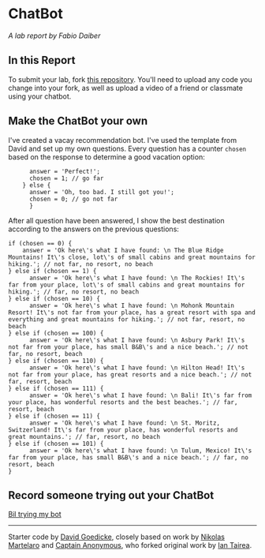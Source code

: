 # ChatBot

*A lab report by Fabio Daiber*

## In this Report

To submit your lab, fork [this repository](https://github.com/FAR-Lab/IDD-Fa18-Lab6). You'll need to upload any code you change into your fork, as well as upload a video of a friend or classmate using your chatbot.

## Make the ChatBot your own

I've created a vacay recommendation bot. I've used the template from David and set up my own questions. Every question has a counter ```chosen``` based on the response to determine a good vacation option: 

```if (input.toLowerCase() == 'yes') {
      answer = 'Perfect!';
      chosen = 1; // go far
    } else {
      answer = 'Oh, too bad. I still got you!';
      chosen = 0; // go not far
      }
   ```
 After all question have been answered, I show the best destination according to the answers on the previous questions: 
 
 ```
 if (chosen == 0) {
     answer = 'Ok here\'s what I have found: \n The Blue Ridge Mountains! It\'s close, lot\'s of small cabins and great mountains for hiking.'; // not far, no resort, no beach
 } else if (chosen == 1) {
       answer = 'Ok here\'s what I have found: \n The Rockies! It\'s far from your place, lot\'s of small cabins and great mountains for hiking.'; // far, no resort, no beach
 } else if (chosen == 10) {
       answer = 'Ok here\'s what I have found: \n Mohonk Mountain Resort! It\'s not far from your place, has a great resort with spa and everything and great mountains for hiking.'; // not far, resort, no beach
 } else if (chosen == 100) {
       answer = 'Ok here\'s what I have found: \n Asbury Park! It\'s not far from your place, has small B&B\'s and a nice beach.'; // not far, no resort, beach
 } else if (chosen == 110) {
       answer = 'Ok here\'s what I have found: \n Hilton Head! It\'s not far from your place, has great resorts and a nice beach.'; // not far, resort, beach
 } else if (chosen == 111) {
       answer = 'Ok here\'s what I have found: \n Bali! It\'s far from your place, has wonderful resorts and the best beaches.'; // far, resort, beach
 } else if (chosen == 11) {
       answer = 'Ok here\'s what I have found: \n St. Moritz, Switzerland! It\'s far from your place, has wonderful resorts and great mountains.'; // far, resort, no beach
 } else if (chosen == 101) {
       answer = 'Ok here\'s what I have found: \n Tulum, Mexico! It\'s far from your place, has small B&B\'s and a nice beach.'; // far, no resort, beach
 }
```

## Record someone trying out your ChatBot

[Bil trying my bot](https://drive.google.com/open?id=1B2bvWDs5jQKEXDW1z-UQV0byoN2_Ec1F)

---
Starter code by [David Goedicke](mailto:da.goedicke@gmail.com), closely based on work by [Nikolas Martelaro](mailto:nmartelaro@gmail.com) and [Captain Anonymous](https://codepen.io/anon/pen/PEVYXz), who forked original work by [Ian Tairea](https://codepen.io/mrtairea/pen/yJapwv).
